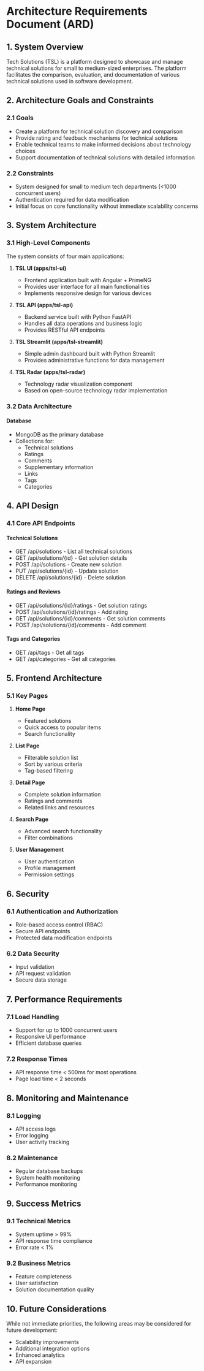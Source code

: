 # Architecture Requirements Document (ARD)

## 1. System Overview

Tech Solutions (TSL) is a platform designed to showcase and manage technical solutions for small to medium-sized enterprises. The platform facilitates the comparison, evaluation, and documentation of various technical solutions used in software development.

## 2. Architecture Goals and Constraints

### 2.1 Goals

- Create a platform for technical solution discovery and comparison
- Provide rating and feedback mechanisms for technical solutions
- Enable technical teams to make informed decisions about technology choices
- Support documentation of technical solutions with detailed information

### 2.2 Constraints

- System designed for small to medium tech departments (<1000 concurrent users)
- Authentication required for data modification
- Initial focus on core functionality without immediate scalability concerns

## 3. System Architecture

### 3.1 High-Level Components

The system consists of four main applications:

1. **TSL UI (apps/tsl-ui)**

   - Frontend application built with Angular + PrimeNG
   - Provides user interface for all main functionalities
   - Implements responsive design for various devices

2. **TSL API (apps/tsl-api)**

   - Backend service built with Python FastAPI
   - Handles all data operations and business logic
   - Provides RESTful API endpoints

3. **TSL Streamlit (apps/tsl-streamlit)**

   - Simple admin dashboard built with Python Streamlit
   - Provides administrative functions for data management

4. **TSL Radar (apps/tsl-radar)**
   - Technology radar visualization component
   - Based on open-source technology radar implementation

### 3.2 Data Architecture

#### Database

- MongoDB as the primary database
- Collections for:
  - Technical solutions
  - Ratings
  - Comments
  - Supplementary information
  - Links
  - Tags
  - Categories

## 4. API Design

### 4.1 Core API Endpoints

#### Technical Solutions

- GET /api/solutions - List all technical solutions
- GET /api/solutions/{id} - Get solution details
- POST /api/solutions - Create new solution
- PUT /api/solutions/{id} - Update solution
- DELETE /api/solutions/{id} - Delete solution

#### Ratings and Reviews

- GET /api/solutions/{id}/ratings - Get solution ratings
- POST /api/solutions/{id}/ratings - Add rating
- GET /api/solutions/{id}/comments - Get solution comments
- POST /api/solutions/{id}/comments - Add comment

#### Tags and Categories

- GET /api/tags - Get all tags
- GET /api/categories - Get all categories

## 5. Frontend Architecture

### 5.1 Key Pages

1. **Home Page**

   - Featured solutions
   - Quick access to popular items
   - Search functionality

2. **List Page**

   - Filterable solution list
   - Sort by various criteria
   - Tag-based filtering

3. **Detail Page**

   - Complete solution information
   - Ratings and comments
   - Related links and resources

4. **Search Page**

   - Advanced search functionality
   - Filter combinations

5. **User Management**
   - User authentication
   - Profile management
   - Permission settings

## 6. Security

### 6.1 Authentication and Authorization

- Role-based access control (RBAC)
- Secure API endpoints
- Protected data modification endpoints

### 6.2 Data Security

- Input validation
- API request validation
- Secure data storage

## 7. Performance Requirements

### 7.1 Load Handling

- Support for up to 1000 concurrent users
- Responsive UI performance
- Efficient database queries

### 7.2 Response Times

- API response time < 500ms for most operations
- Page load time < 2 seconds

## 8. Monitoring and Maintenance

### 8.1 Logging

- API access logs
- Error logging
- User activity tracking

### 8.2 Maintenance

- Regular database backups
- System health monitoring
- Performance monitoring

## 9. Success Metrics

### 9.1 Technical Metrics

- System uptime > 99%
- API response time compliance
- Error rate < 1%

### 9.2 Business Metrics

- Feature completeness
- User satisfaction
- Solution documentation quality

## 10. Future Considerations

While not immediate priorities, the following areas may be considered for future development:

- Scalability improvements
- Additional integration options
- Enhanced analytics
- API expansion
